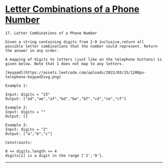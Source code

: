 # [Letter Combinations of a Phone Number](https://leetcode.com/problems/letter-combinations-of-a-phone-number/description/)

    17. Letter Combinations of a Phone Number

    Given a string containing digits from 2-9 inclusive,return all possible letter combinations that the number could represent. Return the answer in any order.

    A mapping of digits to letters (just like on the telephone buttons) is given below. Note that 1 does not map to any letters.

    [keypad](https://assets.leetcode.com/uploads/2022/03/15/1200px-telephone-keypad2svg.png)

    Example 1:

    Input: digits = "23"
    Output: ["ad","ae","af","bd","be","bf","cd","ce","cf"]

    Example 2:
    Input: digits = ""
    Output: []

    Example 3:
    Input: digits = "2"
    Output: ["a","b","c"]

    Constraints:

    0 <= digits.length <= 4
    digits[i] is a digit in the range ['2','9'].
---

